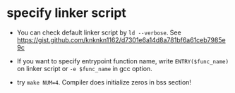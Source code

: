 # specify linker script

+ You can check default linker script by `ld --verbose`. See https://gist.github.com/knknkn1162/d7301e6a14d8a781bf6a61ceb7985e9c

+ If you want to specify entrypoint function name, write `ENTRY($func_name)` on linker script or `-e $func_name` in gcc option.

+ try `make NUM=4`. Compiler does initialize zeros in bss section!
